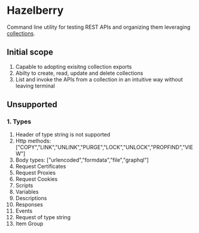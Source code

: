 # Hazelberry

Command line utility for testing REST APIs and organizing them leveraging [collections](https://learning.postman.com/docs/collections/collections-overview/).

## Initial scope
1. Capable to adopting exisitng collection exports
2. Abilty to create, read, update and delete collections
3. List and invoke the APIs from a collection in an intuitive way without leaving terminal


## Unsupported 
### 1. Types
1. Header of type string is not supported
2. Http methods: ["COPY","LINK","UNLINK","PURGE","LOCK","UNLOCK","PROPFIND","VIEW"]
3. Body types: ["urlencoded","formdata","file","graphql"]
4. Request Certificates
5. Request Proxies
6. Request Cookies
7. Scripts
8. Variables
9. Descriptions
10. Responses
11. Events
12. Request of type string
13. Item Group